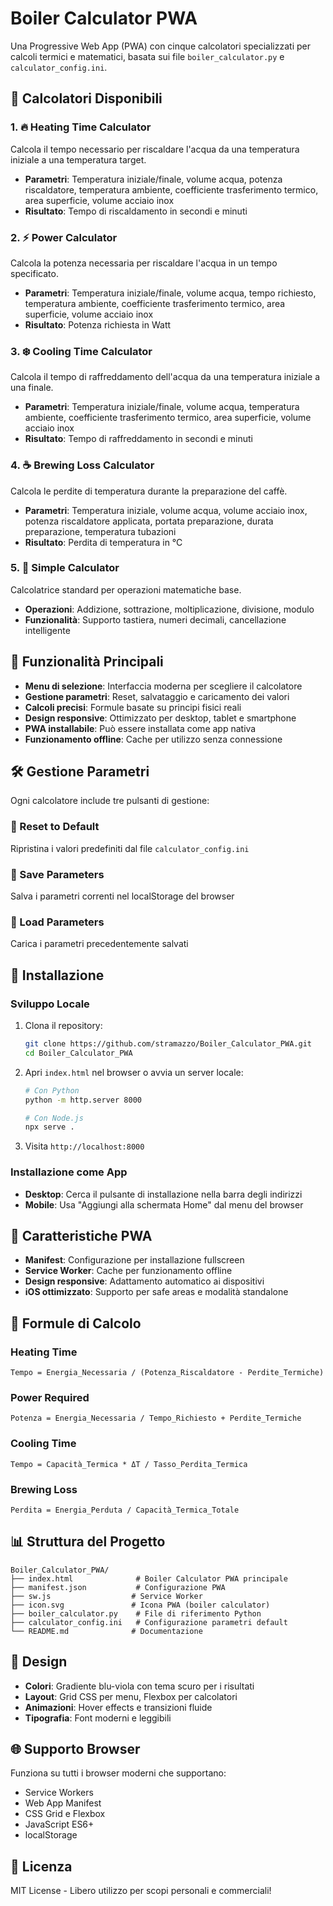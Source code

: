 # Boiler Calculator PWA

Una Progressive Web App (PWA) con cinque calcolatori specializzati per calcoli termici e matematici, basata sui file `boiler_calculator.py` e `calculator_config.ini`.

## 🧮 Calcolatori Disponibili

### 1. 🔥 Heating Time Calculator
Calcola il tempo necessario per riscaldare l'acqua da una temperatura iniziale a una temperatura target.
- **Parametri**: Temperatura iniziale/finale, volume acqua, potenza riscaldatore, temperatura ambiente, coefficiente trasferimento termico, area superficie, volume acciaio inox
- **Risultato**: Tempo di riscaldamento in secondi e minuti

### 2. ⚡ Power Calculator
Calcola la potenza necessaria per riscaldare l'acqua in un tempo specificato.
- **Parametri**: Temperatura iniziale/finale, volume acqua, tempo richiesto, temperatura ambiente, coefficiente trasferimento termico, area superficie, volume acciaio inox
- **Risultato**: Potenza richiesta in Watt

### 3. ❄️ Cooling Time Calculator
Calcola il tempo di raffreddamento dell'acqua da una temperatura iniziale a una finale.
- **Parametri**: Temperatura iniziale/finale, volume acqua, temperatura ambiente, coefficiente trasferimento termico, area superficie, volume acciaio inox
- **Risultato**: Tempo di raffreddamento in secondi e minuti

### 4. ☕ Brewing Loss Calculator
Calcola le perdite di temperatura durante la preparazione del caffè.
- **Parametri**: Temperatura iniziale, volume acqua, volume acciaio inox, potenza riscaldatore applicata, portata preparazione, durata preparazione, temperatura tubazioni
- **Risultato**: Perdita di temperatura in °C

### 5. 🔢 Simple Calculator
Calcolatrice standard per operazioni matematiche base.
- **Operazioni**: Addizione, sottrazione, moltiplicazione, divisione, modulo
- **Funzionalità**: Supporto tastiera, numeri decimali, cancellazione intelligente

## 🎯 Funzionalità Principali

- **Menu di selezione**: Interfaccia moderna per scegliere il calcolatore
- **Gestione parametri**: Reset, salvataggio e caricamento dei valori
- **Calcoli precisi**: Formule basate su principi fisici reali
- **Design responsive**: Ottimizzato per desktop, tablet e smartphone
- **PWA installabile**: Può essere installata come app nativa
- **Funzionamento offline**: Cache per utilizzo senza connessione

## 🛠️ Gestione Parametri

Ogni calcolatore include tre pulsanti di gestione:

### 🔄 Reset to Default
Ripristina i valori predefiniti dal file `calculator_config.ini`

### 💾 Save Parameters
Salva i parametri correnti nel localStorage del browser

### 📂 Load Parameters
Carica i parametri precedentemente salvati

## 🚀 Installazione

### Sviluppo Locale

1. Clona il repository:
   ```bash
   git clone https://github.com/stramazzo/Boiler_Calculator_PWA.git
   cd Boiler_Calculator_PWA
   ```

2. Apri `index.html` nel browser o avvia un server locale:
   ```bash
   # Con Python
   python -m http.server 8000
   
   # Con Node.js
   npx serve .
   ```

3. Visita `http://localhost:8000`

### Installazione come App

- **Desktop**: Cerca il pulsante di installazione nella barra degli indirizzi
- **Mobile**: Usa "Aggiungi alla schermata Home" dal menu del browser

## 📱 Caratteristiche PWA

- **Manifest**: Configurazione per installazione fullscreen
- **Service Worker**: Cache per funzionamento offline
- **Design responsive**: Adattamento automatico ai dispositivi
- **iOS ottimizzato**: Supporto per safe areas e modalità standalone

## 🧪 Formule di Calcolo

### Heating Time
```
Tempo = Energia_Necessaria / (Potenza_Riscaldatore - Perdite_Termiche)
```

### Power Required
```
Potenza = Energia_Necessaria / Tempo_Richiesto + Perdite_Termiche
```

### Cooling Time
```
Tempo = Capacità_Termica * ΔT / Tasso_Perdita_Termica
```

### Brewing Loss
```
Perdita = Energia_Perduta / Capacità_Termica_Totale
```

## 📊 Struttura del Progetto

```
Boiler_Calculator_PWA/
├── index.html              # Boiler Calculator PWA principale
├── manifest.json           # Configurazione PWA
├── sw.js                  # Service Worker
├── icon.svg               # Icona PWA (boiler calculator)
├── boiler_calculator.py    # File di riferimento Python
├── calculator_config.ini   # Configurazione parametri default
└── README.md              # Documentazione
```

## 🎨 Design

- **Colori**: Gradiente blu-viola con tema scuro per i risultati
- **Layout**: Grid CSS per menu, Flexbox per calcolatori
- **Animazioni**: Hover effects e transizioni fluide
- **Tipografia**: Font moderni e leggibili

## 🌐 Supporto Browser

Funziona su tutti i browser moderni che supportano:
- Service Workers
- Web App Manifest
- CSS Grid e Flexbox
- JavaScript ES6+
- localStorage

## 📄 Licenza

MIT License - Libero utilizzo per scopi personali e commerciali! 
